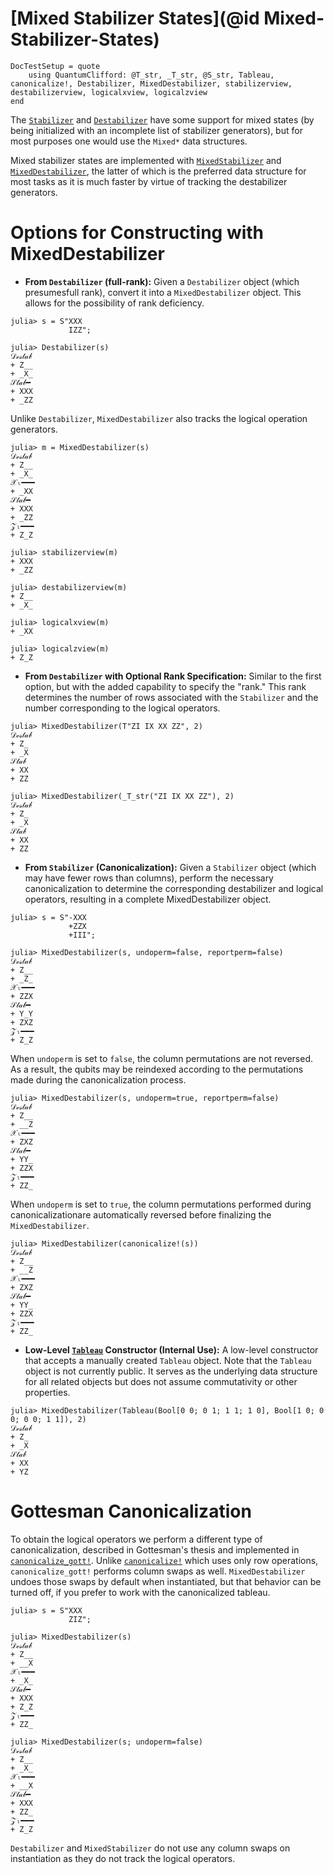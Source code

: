 # [Mixed Stabilizer States](@id Mixed-Stabilizer-States)

```@meta
DocTestSetup = quote
    using QuantumClifford: @T_str, _T_str, @S_str, Tableau, canonicalize!, Destabilizer, MixedDestabilizer, stabilizerview, destabilizerview, logicalxview, logicalzview
end
```

The [`Stabilizer`](@ref) and [`Destabilizer`](@ref) have some support for mixed
states (by being initialized with an incomplete list of stabilizer generators),
but for most purposes one would use the `Mixed*` data structures.

Mixed stabilizer states are implemented with [`MixedStabilizer`](@ref) and
[`MixedDestabilizer`](@ref), the latter of which is the preferred data structure
for most tasks as it is much faster by virtue of tracking the destabilizer
generators.

# Options for Constructing with MixedDestabilizer

- **From `Destabilizer` (full-rank):** Given a `Destabilizer` object (which 
presumesfull rank), convert it into a `MixedDestabilizer` object. This allows 
for the possibility of rank deficiency.

```jldoctest mix
julia> s = S"XXX
             IZZ";

julia> Destabilizer(s)
𝒟ℯ𝓈𝓉𝒶𝒷
+ Z__
+ _X_
𝒮𝓉𝒶𝒷━
+ XXX
+ _ZZ
```

Unlike `Destabilizer`, `MixedDestabilizer` also tracks the logical
operation generators.

```jldoctest mix
julia> m = MixedDestabilizer(s)
𝒟ℯ𝓈𝓉𝒶𝒷
+ Z__
+ _X_
𝒳ₗ━━━
+ _XX
𝒮𝓉𝒶𝒷━
+ XXX
+ _ZZ
𝒵ₗ━━━
+ Z_Z

julia> stabilizerview(m)
+ XXX
+ _ZZ

julia> destabilizerview(m)
+ Z__
+ _X_

julia> logicalxview(m)
+ _XX

julia> logicalzview(m)
+ Z_Z
```

- **From `Destabilizer` with Optional Rank Specification:** Similar to the first 
option, but with the added capability to specify the "rank." This rank 
determines the number of rows associated with the `Stabilizer` and the number 
corresponding to the logical operators.

```jldoctest mix
julia> MixedDestabilizer(T"ZI IX XX ZZ", 2)
𝒟ℯ𝓈𝓉𝒶𝒷
+ Z_
+ _X
𝒮𝓉𝒶𝒷
+ XX
+ ZZ

julia> MixedDestabilizer(_T_str("ZI IX XX ZZ"), 2)
𝒟ℯ𝓈𝓉𝒶𝒷
+ Z_
+ _X
𝒮𝓉𝒶𝒷
+ XX
+ ZZ
```

- **From `Stabilizer` (Canonicalization):** Given a `Stabilizer` object (which
may have fewer rows than columns), perform the necessary canonicalization to 
determine the corresponding destabilizer and logical operators, resulting
in a complete MixedDestabilizer object.

```jldoctest mix
julia> s = S"-XXX
             +ZZX
             +III";

julia> MixedDestabilizer(s, undoperm=false, reportperm=false)
𝒟ℯ𝓈𝓉𝒶𝒷
+ Z__
+ _Z_
𝒳ₗ━━━
+ ZZX
𝒮𝓉𝒶𝒷━
+ Y_Y
+ ZXZ
𝒵ₗ━━━
+ Z_Z
```

When `undoperm` is set to `false`, the column permutations are not reversed. As a 
result, the qubits may be reindexed according to the permutations made during the 
canonicalization process.


```jldoctest mix
julia> MixedDestabilizer(s, undoperm=true, reportperm=false)
𝒟ℯ𝓈𝓉𝒶𝒷
+ Z__
+ __Z
𝒳ₗ━━━
+ ZXZ
𝒮𝓉𝒶𝒷━
+ YY_
+ ZZX
𝒵ₗ━━━
+ ZZ_
```

When `undoperm` is set to `true`, the column permutations performed during 
canonicalizationare automatically reversed before finalizing the 
`MixedDestabilizer`.

```jldoctest mix
julia> MixedDestabilizer(canonicalize!(s))
𝒟ℯ𝓈𝓉𝒶𝒷
+ Z__
+ __Z
𝒳ₗ━━━
+ ZXZ
𝒮𝓉𝒶𝒷━
+ YY_
+ ZZX
𝒵ₗ━━━
+ ZZ_
```

- **Low-Level [`Tableau`](@ref) Constructor (Internal Use):** A low-level 
constructor that accepts a manually created `Tableau` object. Note that
the `Tableau` object is not currently public. It serves as the underlying
data structure for all related objects but does not assume commutativity 
or other properties.

```jldoctest mix
julia> MixedDestabilizer(Tableau(Bool[0 0; 0 1; 1 1; 1 0], Bool[1 0; 0 0; 0 0; 1 1]), 2)
𝒟ℯ𝓈𝓉𝒶𝒷
+ Z_
+ _X
𝒮𝓉𝒶𝒷
+ XX
+ YZ
```

# Gottesman Canonicalization

To obtain the logical operators we perform a different type of canonicalization,
described in Gottesman's thesis and implemented in [`canonicalize_gott!`](@ref).
Unlike [`canonicalize!`](@ref) which uses only row operations,
`canonicalize_gott!` performs column swaps as well. `MixedDestabilizer` undoes
those swaps by default when instantiated, but that behavior can be turned off,
if you prefer to work with the canonicalized tableau.

```jldoctest mix
julia> s = S"XXX
             ZIZ";

julia> MixedDestabilizer(s)
𝒟ℯ𝓈𝓉𝒶𝒷
+ Z__
+ __X
𝒳ₗ━━━
+ _X_
𝒮𝓉𝒶𝒷━
+ XXX
+ Z_Z
𝒵ₗ━━━
+ ZZ_

julia> MixedDestabilizer(s; undoperm=false)
𝒟ℯ𝓈𝓉𝒶𝒷
+ Z__
+ _X_
𝒳ₗ━━━
+ __X
𝒮𝓉𝒶𝒷━
+ XXX
+ ZZ_
𝒵ₗ━━━
+ Z_Z
```

`Destabilizer` and `MixedStabilizer` do not use any column swaps on
instantiation as they do not track the logical operators.
